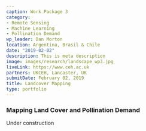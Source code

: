 ```yaml
---
caption: Work Package 3
category:
- Remote Sensing
- Machine Learning
- Pollination Demand
wp_leader: Dan Morton
location: Argentina, Brasil & Chile
date: "2019-02-02"
description: This is meta description
image: images/research/landscape_wp3.jpg
liveLink: https://www.ceh.ac.uk
partners: UKCEH, Lancaster, UK
submitDate: February 02, 2019
title: Landcover Mapping
type: portfolio
---
```

### Mapping Land Cover and Pollination Demand

Under construction